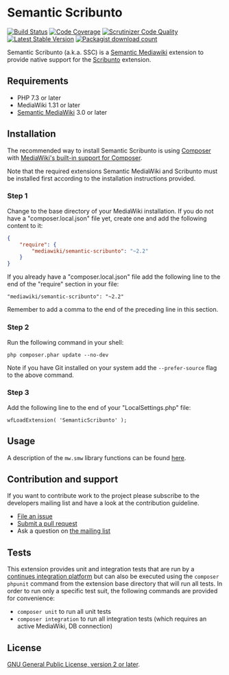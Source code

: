 # Semantic Scribunto

[![Build Status](https://secure.travis-ci.org/SemanticMediaWiki/SemanticScribunto.svg?branch=master)](http://travis-ci.org/SemanticMediaWiki/SemanticScribunto)
[![Code Coverage](https://scrutinizer-ci.com/g/SemanticMediaWiki/SemanticScribunto/badges/coverage.png?b=master)](https://scrutinizer-ci.com/g/SemanticMediaWiki/SemanticScribunto/?branch=master)
[![Scrutinizer Code Quality](https://scrutinizer-ci.com/g/SemanticMediaWiki/SemanticScribunto/badges/quality-score.png?b=master)](https://scrutinizer-ci.com/g/SemanticMediaWiki/SemanticScribunto/?branch=master)
[![Latest Stable Version](https://poser.pugx.org/mediawiki/semantic-scribunto/version.png)](https://packagist.org/packages/mediawiki/semantic-scribunto)
[![Packagist download count](https://poser.pugx.org/mediawiki/semantic-scribunto/d/total.png)](https://packagist.org/packages/mediawiki/semantic-scribunto)

Semantic Scribunto (a.k.a. SSC) is a [Semantic Mediawiki][smw] extension to provide native support for the
[Scribunto][scri] extension.

## Requirements

- PHP 7.3 or later
- MediaWiki 1.31 or later
- [Semantic MediaWiki][smw] 3.0 or later

## Installation

The recommended way to install Semantic Scribunto is using [Composer](https://getcomposer.org) with
[MediaWiki's built-in support for Composer](https://www.mediawiki.org/wiki/Composer).

Note that the required extensions Semantic MediaWiki and Scribunto must be installed first according to
the installation instructions provided.

### Step 1
    
Change to the base directory of your MediaWiki installation. If you do not have a "composer.local.json" file yet,
create one and add the following content to it:

```json
{
	"require": {
		"mediawiki/semantic-scribunto": "~2.2"
	}
}
```

If you already have a "composer.local.json" file add the following line to the end of the "require"
section in your file:

    "mediawiki/semantic-scribunto": "~2.2"

Remember to add a comma to the end of the preceding line in this section.

### Step 2

Run the following command in your shell:

    php composer.phar update --no-dev

Note if you have Git installed on your system add the `--prefer-source` flag to the above command.

### Step 3

Add the following line to the end of your "LocalSettings.php" file:

    wfLoadExtension( 'SemanticScribunto' );

## Usage

A description of the `mw.smw` library functions can be found [here](docs/README.md).

## Contribution and support

If you want to contribute work to the project please subscribe to the developers mailing list and
have a look at the contribution guideline.

* [File an issue](https://github.com/SemanticMediaWiki/SemanticScribunto/issues)
* [Submit a pull request](https://github.com/SemanticMediaWiki/SemanticScribunto/pulls)
* Ask a question on [the mailing list](https://www.semantic-mediawiki.org/wiki/Mailing_list)

## Tests

This extension provides unit and integration tests that are run by a [continues integration platform][travis]
but can also be executed using the `composer phpunit` command from the extension base directory that will
run all tests. In order to run only a specific test suit, the following commands are provided for convenience:

- `composer unit` to run all unit tests
- `composer integration` to run all integration tests (which requires an active MediaWiki, DB connection)

## License

[GNU General Public License, version 2 or later][gpl-licence].

[smw]: https://github.com/SemanticMediaWiki/SemanticMediaWiki
[contributors]: https://github.com/SemanticMediaWiki/SemanticScribunto/graphs/contributors
[travis]: https://travis-ci.org/SemanticMediaWiki/SemanticScribunto
[gpl-licence]: https://www.gnu.org/copyleft/gpl.html
[composer]: https://getcomposer.org/
[scri]: https://www.mediawiki.org/wiki/Extension:Scribunto
